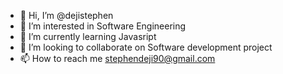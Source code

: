 - 👋 Hi, I’m @dejistephen
- 👀 I’m interested in Software Engineering
- 🌱 I’m currently learning Javasript
- 💞️ I’m looking to collaborate on Software development project
- 📫 How to reach me stephendeji90@gmail.com

<!---
dejistephen/dejistephen is a ✨ special ✨ repository because its `README.md` (this file) appears on your GitHub profile.
You can click the Preview link to take a look at your changes.
--->
